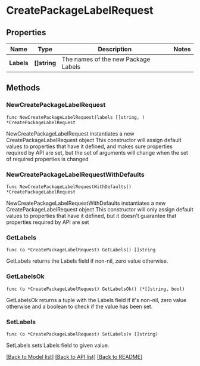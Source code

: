 # CreatePackageLabelRequest

## Properties

Name | Type | Description | Notes
------------ | ------------- | ------------- | -------------
**Labels** | **[]string** | The names of the new Package Labels | 

## Methods

### NewCreatePackageLabelRequest

`func NewCreatePackageLabelRequest(labels []string, ) *CreatePackageLabelRequest`

NewCreatePackageLabelRequest instantiates a new CreatePackageLabelRequest object
This constructor will assign default values to properties that have it defined,
and makes sure properties required by API are set, but the set of arguments
will change when the set of required properties is changed

### NewCreatePackageLabelRequestWithDefaults

`func NewCreatePackageLabelRequestWithDefaults() *CreatePackageLabelRequest`

NewCreatePackageLabelRequestWithDefaults instantiates a new CreatePackageLabelRequest object
This constructor will only assign default values to properties that have it defined,
but it doesn't guarantee that properties required by API are set

### GetLabels

`func (o *CreatePackageLabelRequest) GetLabels() []string`

GetLabels returns the Labels field if non-nil, zero value otherwise.

### GetLabelsOk

`func (o *CreatePackageLabelRequest) GetLabelsOk() (*[]string, bool)`

GetLabelsOk returns a tuple with the Labels field if it's non-nil, zero value otherwise
and a boolean to check if the value has been set.

### SetLabels

`func (o *CreatePackageLabelRequest) SetLabels(v []string)`

SetLabels sets Labels field to given value.



[[Back to Model list]](../README.md#documentation-for-models) [[Back to API list]](../README.md#documentation-for-api-endpoints) [[Back to README]](../README.md)


